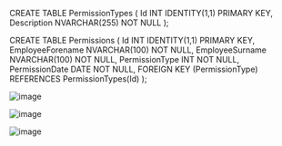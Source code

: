 CREATE TABLE PermissionTypes (
    Id INT IDENTITY(1,1) PRIMARY KEY,
    Description NVARCHAR(255) NOT NULL
);

CREATE TABLE Permissions (
    Id INT IDENTITY(1,1) PRIMARY KEY,
    EmployeeForename NVARCHAR(100) NOT NULL,
    EmployeeSurname NVARCHAR(100) NOT NULL,
    PermissionType INT NOT NULL,
    PermissionDate DATE NOT NULL,
    FOREIGN KEY (PermissionType) REFERENCES PermissionTypes(Id)
);

![image](https://github.com/user-attachments/assets/c1d10c7e-70eb-4220-b709-f949c095f3ee)

![image](https://github.com/user-attachments/assets/a021373f-dd52-4516-952c-8edd1812591a)

![image](https://github.com/user-attachments/assets/0c4c3665-695b-478c-b324-98ad5b72176b)
